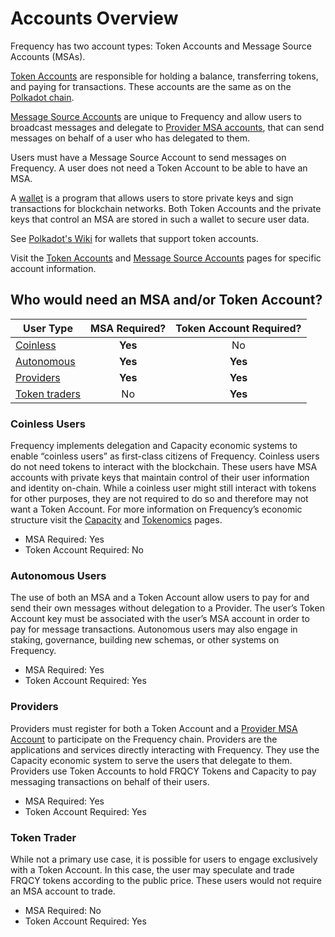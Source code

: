 # Accounts Overview

Frequency has two account types: Token Accounts and Message Source Accounts (MSAs).

[Token Accounts](./TokenAccounts.md) are responsible for holding a balance, transferring tokens, and paying for transactions.
These accounts are the same as on the [Polkadot chain](https://wiki.polkadot.network/docs/learn-accounts).

[Message Source Accounts](./MessageSourceAccounts.md) are unique to Frequency and allow users to broadcast messages and delegate to [Provider MSA accounts](#provider), that can send messages on behalf of a user who has delegated to them.

Users must have a Message Source Account to send messages on Frequency.
A user does not need a Token Account to be able to have an MSA.

A [wallet](https://wiki.polkadot.network/docs/glossary#wallet) is a program that allows users to store private keys and sign transactions for blockchain networks.
Both Token Accounts and the private keys that control an MSA are stored in such a wallet to secure user data.

See [Polkadot's Wiki](https://wiki.polkadot.network/docs/build-wallets) for wallets that support token accounts.

Visit the [Token Accounts](./TokenAccounts.md) and [Message Source Accounts](./MessageSourceAccounts.md) pages for specific account information.

## Who would need an MSA and/or Token Account?

| User Type                      | MSA Required? | Token Account Required? |
|--------------------------------|:-------------:|:-----------------------:|
| [Coinless](#coinless-users)    |    **Yes**    |            No           |
| [Autonomous](#autonomous-users)|    **Yes**    |         **Yes**         |
| [Providers](#providers)        |    **Yes**    |         **Yes**         |
| [Token traders](#token-trader) |       No      |         **Yes**         |

### Coinless Users
Frequency implements delegation and Capacity economic systems to enable “coinless users” as first-class citizens of Frequency.
Coinless users do not need tokens to interact with the blockchain.
These users have MSA accounts with private keys that maintain control of their user information and identity on-chain.
While a coinless user might still interact with tokens for other purposes, they are not required to do so and therefore may not want a Token Account.
For more information on Frequency’s economic structure visit the [Capacity](../Tokenomics/Capacity.md) and [Tokenomics](../Tokenomics/TokenomicsOverview.md) pages.

* MSA Required: Yes
* Token Account Required: No

### Autonomous Users
The use of both an MSA and a Token Account allow users to pay for and send their own messages without delegation to a Provider.
The user’s Token Account key must be associated with the user’s MSA account in order to pay for message transactions.
Autonomous users may also engage in staking, governance, building new schemas, or other systems on Frequency.

* MSA Required: Yes
* Token Account Required: Yes

### Providers
Providers must register for both a Token Account and a [Provider MSA Account](#provider-msa) to participate on the Frequency chain.
Providers are the applications and services directly interacting with Frequency.
They use the Capacity economic system to serve the users that delegate to them.
Providers use Token Accounts to hold FRQCY Tokens and Capacity to pay messaging transactions on behalf of their users.

* MSA Required: Yes
* Token Account Required: Yes

### Token Trader
While not a primary use case, it is possible for users to engage exclusively with a Token Account.
In this case, the user may speculate and trade FRQCY tokens according to the public price.
These users would not require an MSA account to trade.

* MSA Required: No
* Token Account Required: Yes
